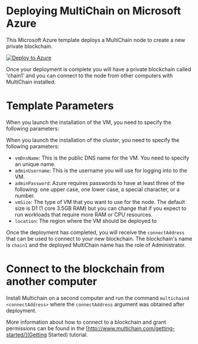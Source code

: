 # Deploying MultiChain on Microsoft Azure

This Microsoft Azure template deploys a MultiChain node to create a new private blockchain.

[![Deploy to Azure](http://azuredeploy.net/deploybutton.png)](https://portal.azure.com/#create/Microsoft.Template/uri/https%3A%2F%2Fraw.githubusercontent.com%2FAzure%2Fazure-quickstart-templates%2Fmaster%2Fmultichain-on-ubuntu%2Fazuredeploy.json)

Once your deployment is complete you will have a private blockchain called 'chain1' and you can connect to the node from other computers with MultiChain installed.

# Template Parameters

When you launch the installation of the VM, you need to specify the following parameters:

When you launch the installation of the cluster, you need to specify the following parameters:
* `vmDnsName`: This is the public DNS name for the VM.  You need to specify an unique name.
* `adminUsername`: This is the username you will use for logging into to the VM.
* `adminPassword`: Azure requires passwords to have at least three of the following: one upper case, one lower case, a special character, or a number.
* `vmSize`: The type of VM that you want to use for the node. The default size is D1 (1 core 3.5GB RAM) but you can change that if you expect to run workloads that require more RAM or CPU resources.
* `location`: The region where the VM should be deployed to

Once the deployment has completed, you will receive the ``connectAddress`` that can be used to connect to your new blockchain.  The blockchain's name is ``chain1`` and the deployed MultiChain name has the role of Administrator.

# Connect to the blockchain from another computer

Install Multichain on a second computer and run the command `multichaind <connectAddress>` where the ``connectAddress`` argument was obtained after deployment.

More information about how to connect to a blockchain and grant permissions can be found in the [http://www.multichain.com/getting-started/](Getting Started) tutorial.


